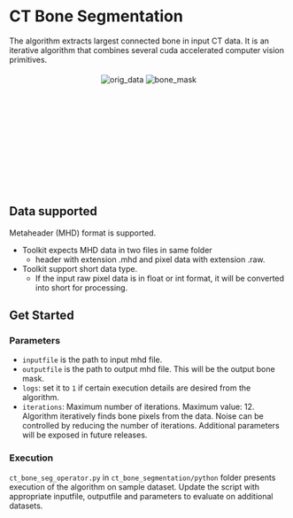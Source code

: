 # CT Bone Segmentation

The algorithm extracts largest connected bone in input CT data. It is an iterative algorithm that combines several cuda accelerated computer vision primitives. 

<div style="display: flex; width: 100%; justify-content: center;">
  <div style="padding: 5px; height: 200px;">
    <img src="images/orig_stack.gif" alt="orig_data"/>
    <img src="images/bone_stack.gif" alt="bone_mask"/>
 </div>
</div>

## Data supported

Metaheader (MHD) format is supported. 
* Toolkit expects MHD data in two files in same folder
    * header with extension .mhd and pixel data with extension .raw. 
* Toolkit support short data type. 
    * If the input raw pixel data is in float or int format, it will be converted into short for processing. 

## Get Started

### Parameters

* `inputfile` is the path to input mhd file. 
* `outputfile` is the path to output mhd file. This will be the output bone mask.
* `logs`: set it to `1` if certain execution details are desired from the algorithm.
* `iterations`: Maximum number of iterations. Maximum value: 12.
  Algorithm iteratively finds bone pixels from the data. Noise can be controlled by reducing the number of iterations. Additional parameters will be exposed in future releases. 

### Execution

`ct_bone_seg_operator.py` in `ct_bone_segmentation/python` folder presents execution of the algorithm on sample dataset. 
Update the script with appropriate inputfile, outputfile and parameters to evaluate on additional datasets. 